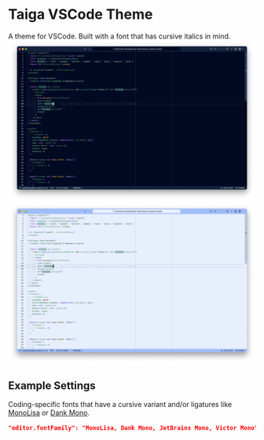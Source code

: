 # Taiga VSCode Theme

A theme for VSCode. Built with a font that has cursive italics in mind.
![Screenshot of the dark version of the theme](./images/screenshot-dark.png)
![Screenshot of the light version of the theme](./images/screenshot-light.png)

## Example Settings
Coding-specific fonts that have a cursive variant and/or ligatures like [MonoLisa](https://www.monolisa.dev/)
or [Dank Mono](https://philpl.gumroad.com/l/dank-mono).
```json
"editor.fontFamily": "MonoLisa, Dank Mono, JetBrains Mono, Victor Mono",
```
